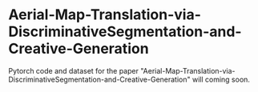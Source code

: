 # Aerial-Map-Translation-via-DiscriminativeSegmentation-and-Creative-Generation

Pytorch code and dataset for the paper "Aerial-Map-Translation-via-DiscriminativeSegmentation-and-Creative-Generation" will coming soon.
